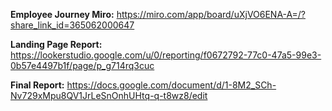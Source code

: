 **Employee Journey Miro:**
https://miro.com/app/board/uXjVO6ENA-A=/?share_link_id=365062000647

**Landing Page Report:**
https://lookerstudio.google.com/u/0/reporting/f0672792-77c0-47a5-99e3-0b57e4497b1f/page/p_g714rq3cuc

**Final Report:**
https://docs.google.com/document/d/1-8M2_SCh-Nv729xMpu8QV1JrLeSnOnhUHtq-q-t8wz8/edit
